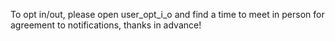 To opt in/out, please open user_opt_i_o and find a time to meet in person for agreement to notifications, thanks in advance!

